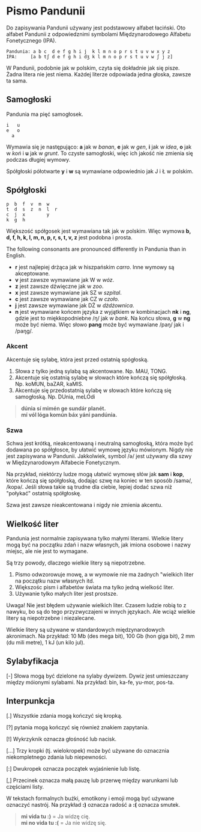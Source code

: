 Pismo Pandunii
====================

Do zapisywania Pandunii używany jest podstawowy alfabet łaciński. Oto alfabet Pandunii z odpowiedznimi symbolami Międzynarodowego Alfabetu Fonetycznego (IPA).

    Pandunia: a b c  d e f g h i j  k l m n o p r s t u v w x y z
    IPA:     [a b tʃ d e f g h i dʒ k l m n o p r s t u v w ʃ j z]

W Pandunii, podobnie jak w polskim, czyta się dokładnie jak się pisze. Żadna litera nie jest niema. Każdej literze odpowiada jedna głoska, zawsze ta sama.



Samogłoski
------------

Pandunia ma pięć samogłosek.

    i   u
    e   o
      a

Wymawia się je następująco: **a** jak w _banan_, **e** jak w _gen_, **i** jak w _idea_, **o** jak w _koń_ i **u** jak w _grunt_. To czyste samogłoski, więc ich jakość nie zmienia się podczas długiej wymowy.

Spółgłoski półotwarte **y** i **w** są wymawiane odpowiednio jak J i Ł w polskim.


Spółgłoski
----------------

    p  b  f  v  m  w
    t  d  s  z  n  l  r
    c  j  x        y
    k  g  h

Większość spółgosek jest wymawiana tak jak w polskim. Więc wymowa **b, d, f, h, k, l, m, n, p, r, s, t, v, z** jest podobna i prosta.

The following consonants are pronounced differently in Pandunia than in English.

- **r** jest najlepiej drżąca jak w hiszpańskim _carro_. Inne wymowy są akceptowane.
- **v** jest zawsze wymawiane jak W w _wóz_.
- **z** jest zawsze dźwięczne jak w _zoo_.
- **x** jest zawsze wymawiane jak SZ w _szpital_.
- **c** jest zawsze wymawiane jak CZ w _czoło_.
- **j** jest zawsze wymawiane jak DŻ w _dżdżownica_.
- **n** jest wymawiane końcem języka z wyjątkiem w kombinacjach **nk** i **ng**, gdzie jest to miękkopodniebne /ŋ/ jak w _bank_. Na końcu słowa, **g** w **ng** może być niema. Więc słowo **pang** może być wymawiane /paŋ/ jak i /paŋg/.



### Akcent

Akcentuje się sylabę, która jest przed ostatnią spógłoską.

1. Słowa z tylko jedną sylabą są akcentowane. Np. MAU, TONG.
2. Akcentuje się ostatnią sylabę w słowach które kończą się spółgłoską. Np. koMUN, baZAR, kaMIS.
3. Akcentuje się przedostatnią sylabę w słowach które kończą się samogłoską. Np. DUnia, meLOdi

> **dúnia sí mimén ge sundár planét.**  
> **mí vól lóga komún báx yáni pandúnia.**  


### Szwa

Schwa jest krótką, nieakcentowaną i neutralną samogłoską, która może być dodawana po spółgłosce, by ułatwić wymowę języku mówionym. Nigdy nie jest zapisywana w Pandunii. Jakkolwiek, symbol /ə/ jest używany dla szwy w Międzynarodowym Alfabecie Fonetycznym.

Na przykład, niektórzy ludze mogą ułatwić wymowę słów jak **sam** i **kop**, które kończą się spółgłoską, dodając szwę na koniec w ten sposób /samə/, /kopə/. Jeśli słowa takie są trudne dla ciebie, lepiej dodać szwa niż "połykać" ostatnią spółgłoskę.

Szwa jest zawsze nieakcentowana i nigdy nie zmienia akcentu.


## Wielkość liter

Pandunia jest normalnie zapisywana tylko małymi literami. Wielkie litery mogą być na początku zdań i nazw własnych, jak imiona osobowe i nazwy miejsc, ale nie jest to wymagane.

Są trzy powody, dlaczego wielkie litery są niepotrzebne.

1. Pismo odwzorowuje mowę, a w wymowie nie ma żadnych "wielkich liter na początku nazw własnych itd.
2. Większośc pism i alfabetów świata ma tylko jedną wielkość liter.
3. Używanie tylko małych liter jest prostsze.

Uwaga! Nie jest błędem używanie wielkich liter. Czasem ludzie robią to z nawyku, bo są do tego przyzwyczajeni w innych językach. Ale wciąż wielkie litery są niepotrzebne i niezalecane.

Wielkie litery są używane w standardowych międzynarodowych akronimach. Na przykład: 10 Mb (des mega bit), 100 Gb (hon giga bit), 2 mm (du mili metre), 1 kJ (un kilo jul).


## Sylabyfikacja

[-] Słowa mogą być dzielone na sylaby dywizem. Dywiz jest umieszczany między móionymi sylabami. Na przykład: bin, ka-fe, yu-mor, pos-ta.


## Interpunkcja

[.] Wszystkie zdania mogą kończyć się kropką.

[?] pytania mogą kończyć się również znakiem zapytania.

[!] Wykrzyknik oznacza głośność lub nacisk.

[...] Trzy kropki (tj. wielokropek) może być używane do oznacznia niekompletnego zdania lub niepewności.

[:] Dwukropek oznacza początek wyjaśnienie lub listę.

[,] Przecinek oznacza małą pauzę lub przerwę między warunkami lub częściami listy.

W tekstach formalnych buźki, emotikony i emoji mogą być używane oznaczyć nastrój. Na przykład **:)** oznacza radość a **:(** oznacza smutek.

> **mi vida tu :)** = Ja widzę cię.  
> **mi no vida tu :(** = Ja nie widzę się.

